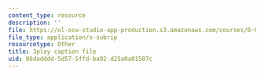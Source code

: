 ```yaml
---
content_type: resource
description: ''
file: https://ol-ocw-studio-app-production.s3.amazonaws.com/courses/8-01sc-classical-mechanics-fall-2016/86dadddd5d575ffdba92d25a0a01507c_cadbtBS5qf4.vtt
file_type: application/x-subrip
resourcetype: Other
title: 3play caption file
uid: 86dadddd-5d57-5ffd-ba92-d25a0a01507c
---
```


